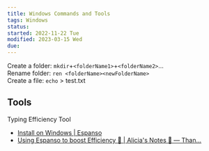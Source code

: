 ```yaml
---
title: Windows Commands and Tools
tags: Windows
status:
started: 2022-11-22 Tue
modified: 2023-03-15 Wed
due:
---
```

Create a folder: `mkdir`+`<folderName1>`+`<folderName2>`...  
Rename folder: `ren <folderName><newFolderName>`  
Create a file: `echo` > test.txt 
## Tools
Typing Efficiency Tool
- [Install on Windows | Espanso](https://espanso.org/docs/install/win/)
- [Using Espanso to boost Efficiency 🚤 | Alicia's Notes 🚀 — Than...](https://notes.aliciasykes.com/25213/using-espanso-to-boost-efficiency)